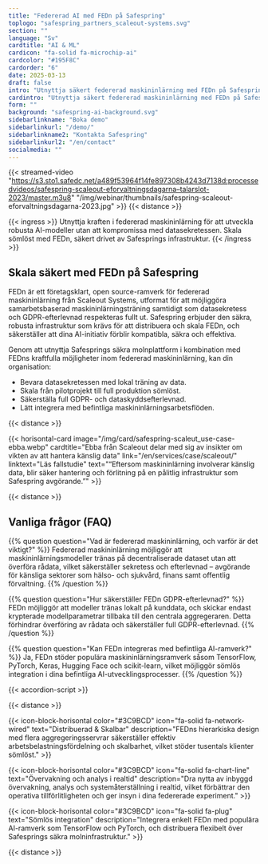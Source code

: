 ```yaml
---
title: "Federerad AI med FEDn på Safespring"
toplogo: "safespring_partners_scaleout-systems.svg"
section: ""
language: "Sv"
cardtitle: "AI & ML"
cardicon: "fa-solid fa-microchip-ai"
cardcolor: "#195F8C"
cardorder: "6"
date: 2025-03-13
draft: false
intro: "Utnyttja säkert federerad maskininlärning med FEDn på Safesprings GDPR-kompatibla molninfrastruktur."
cardintro: "Utnyttja säkert federerad maskininlärning med FEDn på Safespring"
form: ""
background: "safespring-ai-background.svg"
sidebarlinkname: "Boka demo"
sidebarlinkurl: "/demo/"
sidebarlinkname2: "Kontakta Safespring"
sidebarlinkurl2: "/en/contact"
socialmedia: ""
---
```



{{< streamed-video "https://s3.sto1.safedc.net/a489f53964f14fe897308b4243d7138d:processedvideos/safespring-scaleout-eforvaltningsdagarna–talarslot-2023/master.m3u8" "/img/webinar/thumbnails/safespring-scaleout-eforvaltningsdagarna-2023.jpg" >}}
{{< distance >}}

{{< ingress >}}
Utnyttja kraften i federerad maskininlärning för att utveckla robusta AI-modeller utan att kompromissa med datasekretessen. Skala sömlöst med FEDn, säkert drivet av Safesprings infrastruktur.
{{< /ingress >}}

## Skala säkert med FEDn på Safespring

FEDn är ett företagsklart, open source-ramverk för federerad maskininlärning från Scaleout Systems, utformat för att möjliggöra samarbetsbaserad maskininlärningsträning samtidigt som datasekretess och GDPR-efterlevnad respekteras fullt ut. Safespring erbjuder den säkra, robusta infrastruktur som krävs för att distribuera och skala FEDn, och säkerställer att dina AI-initiativ förblir kompatibla, säkra och effektiva.

Genom att utnyttja Safesprings säkra molnplattform i kombination med FEDns kraftfulla möjligheter inom federerad maskininlärning, kan din organisation:

- Bevara datasekretessen med lokal träning av data.
- Skala från pilotprojekt till full produktion sömlöst.
- Säkerställa full GDPR- och dataskyddsefterlevnad.
- Lätt integrera med befintliga maskininlärningsarbetsflöden.

{{< distance >}}

{{< horisontal-card 
    image="/img/card/safespring-scaleut_use-case-ebba.webp" 
    cardtitle="Ebba från Scaleout delar med sig av insikter om vikten av att hantera känslig data" 
    link="/en/services/case/scaleout/" 
    linktext="Läs fallstudie" 
    text="“Eftersom maskininlärning involverar känslig data, blir säker hantering och förlitning på en pålitlig infrastruktur som Safespring avgörande.”" >}}

{{< distance >}}

## Vanliga frågor (FAQ)

{{% question question="Vad är federerad maskininlärning, och varför är det viktigt?" %}}
Federerad maskininlärning möjliggör att maskininlärningsmodeller tränas på decentraliserade dataset utan att överföra rådata, vilket säkerställer sekretess och efterlevnad – avgörande för känsliga sektorer som hälso- och sjukvård, finans samt offentlig förvaltning.
{{% /question %}}

{{% question question="Hur säkerställer FEDn GDPR-efterlevnad?" %}}
FEDn möjliggör att modeller tränas lokalt på kunddata, och skickar endast krypterade modellparametrar tillbaka till den centrala aggregeraren. Detta förhindrar överföring av rådata och säkerställer full GDPR-efterlevnad.
{{% /question %}}

{{% question question="Kan FEDn integreras med befintliga AI-ramverk?" %}}
Ja, FEDn stöder populära maskininlärningsramverk såsom TensorFlow, PyTorch, Keras, Hugging Face och scikit-learn, vilket möjliggör sömlös integration i dina befintliga AI-utvecklingsprocesser.
{{% /question %}}

{{< accordion-script >}}

{{< distance >}}

{{< icon-block-horisontal color="#3C9BCD" icon="fa-solid fa-network-wired" text="Distribuerad & Skalbar" description="FEDns hierarkiska design med flera aggregeringsservrar säkerställer effektiv arbetsbelastningsfördelning och skalbarhet, vilket stöder tusentals klienter sömlöst." >}}

{{< icon-block-horisontal color="#3C9BCD" icon="fa-solid fa-chart-line" text="Övervakning och analys i realtid" description="Dra nytta av inbyggd övervakning, analys och systemåterställning i realtid, vilket förbättrar den operativa tillförlitligheten och ger insyn i dina federerade experiment." >}}

{{< icon-block-horisontal color="#3C9BCD" icon="fa-solid fa-plug" text="Sömlös integration" description="Integrera enkelt FEDn med populära AI-ramverk som TensorFlow och PyTorch, och distribuera flexibelt över Safesprings säkra molninfrastruktur." >}}

{{< distance >}}